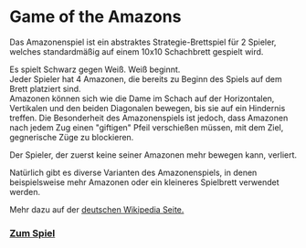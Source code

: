 # Game of the Amazons

Das Amazonenspiel ist ein abstraktes Strategie-Brettspiel für 2 Spieler, welches standardmäßig auf einem 10x10 Schachbrett gespielt wird.

Es spielt Schwarz gegen Weiß. Weiß beginnt.  
Jeder Spieler hat 4 Amazonen, die bereits zu Beginn des Spiels auf dem Brett platziert sind.  
Amazonen können sich wie die Dame im Schach auf der Horizontalen, Vertikalen und den beiden Diagonalen bewegen, bis sie auf ein Hindernis treffen. Die Besonderheit des Amazonenspiels ist jedoch, dass Amazonen nach jedem Zug einen "giftigen" Pfeil verschießen müssen, mit dem Ziel, gegnerische Züge zu blockieren.

Der Spieler, der zuerst keine seiner Amazonen mehr bewegen kann, verliert.

Natürlich gibt es diverse Varianten des Amazonenspiels, in denen beispielsweise mehr Amazonen oder ein kleineres Spielbrett verwendet werden.

Mehr dazu auf der [deutschen Wikipedia Seite.](https://de.wikipedia.org/wiki/Amazonen_(Spiel))

### [Zum Spiel](https://webengineering.ins.hs-anhalt.de:40443/api/v1/web/whisk.system/911_master/website/)
